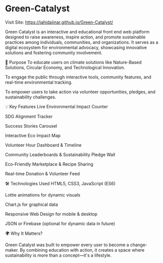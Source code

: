 # Green-Catalyst
Visit Site: https://jahidajinar.github.io/Green-Catalyst/ 

Green Catalyst is an interactive and educational front end  web platform designed to raise awareness, inspire action, and promote sustainable practices among individuals, communities, and organizations. It serves as a digital ecosystem for environmental advocacy, showcasing innovative solutions and fostering community involvement.

🎯 Purpose
To educate users on climate solutions like Nature-Based Solutions, Circular Economy, and Technological Innovation.

To engage the public through interactive tools, community features, and real-time environmental tracking.

To empower users to take action via volunteer opportunities, pledges, and sustainability challenges.

💡 Key Features
Live Environmental Impact Counter

SDG Alignment Tracker

Success Stories Carousel

Interactive Eco Impact Map

Volunteer Hour Dashboard & Timeline

Community Leaderboards & Sustainability Pledge Wall

Eco-Friendly Marketplace & Recipe Sharing

Real-time Donation & Volunteer Feed

🛠️ Technologies Used
HTML5, CSS3, JavaScript (ES6)

Lottie animations for dynamic visuals

Chart.js for graphical data

Responsive Web Design for mobile & desktop

JSON or Firebase (optional for dynamic data in future)

🌍 Why It Matters?

Green Catalyst was built to empower every user to become a change-maker. By combining education with action, it creates a space where sustainability is more than a concept—it's a lifestyle.
